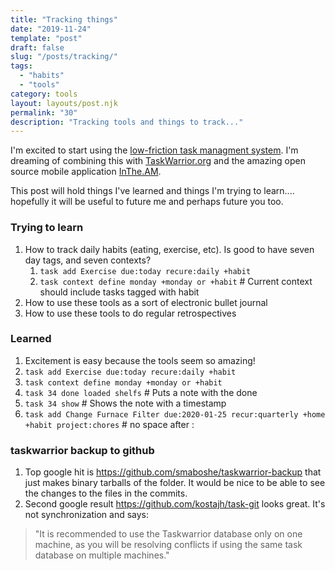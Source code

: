 ```yaml
---
title: "Tracking things"
date: "2019-11-24"
template: "post"
draft: false
slug: "/posts/tracking/"
tags:
  - "habits"
  - "tools"
category: tools 
layout: layouts/post.njk
permalink: "30"
description: "Tracking tools and things to track..."
---
```


I'm excited to start using the [low-friction task managment system](https://github.com/CoralineAda/lftm).   I'm dreaming of combining this with [TaskWarrior.org](https://TaskWarrior.org) and the amazing open source mobile application [InThe.AM](https://inthe.am/about).

This post will hold things I've learned and things I'm trying to learn.... hopefully it will be useful to future me and perhaps future you too.

### Trying to learn
1. How to track daily habits (eating, exercise, etc).  Is good to have seven day tags, and seven contexts?
    1. `task add Exercise due:today recure:daily +habit`
    1. `task context define monday +monday or +habit` # Current context should include tasks tagged with habit
1. How to use these tools as a sort of electronic bullet journal
1. How to use these tools to do regular retrospectives 

### Learned
1. Excitement is easy because the tools seem so amazing!
1. `task add Exercise due:today recure:daily +habit`
1. `task context define monday +monday or +habit`
1. `task 34 done loaded shelfs` # Puts a note with the done
1. `task 34 show` # Shows the note with a timestamp
1. `task add Change Furnace Filter due:2020-01-25 recur:quarterly +home +habit project:chores` # no space after :

### taskwarrior backup to github
1. Top google hit is https://github.com/smaboshe/taskwarrior-backup that just makes binary tarballs of the folder.   It would be nice to be able to see the changes to the files in the commits.
1. Second google result https://github.com/kostajh/task-git looks great.  It's not synchronization and says: 
> "It is recommended to use the Taskwarrior database only on one machine, as you will be resolving conflicts if using the same task database on multiple machines."



